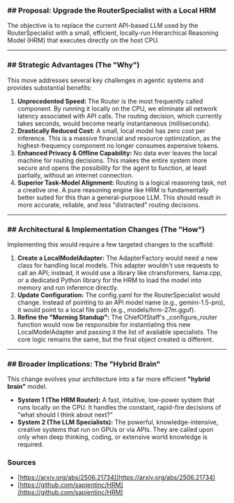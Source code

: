 ### **\#\# Proposal: Upgrade the RouterSpecialist with a Local HRM**

The objective is to replace the current API-based LLM used by the RouterSpecialist with a small, efficient, locally-run Hierarchical Reasoning Model (HRM) that executes directly on the host CPU.

---

### **\#\# Strategic Advantages (The "Why")**

This move addresses several key challenges in agentic systems and provides substantial benefits:

1. **Unprecedented Speed:** The Router is the most frequently called component. By running it locally on the CPU, we eliminate all network latency associated with API calls. The routing decision, which currently takes seconds, would become nearly instantaneous (milliseconds).  
2. **Drastically Reduced Cost:** A small, local model has zero cost per inference. This is a massive financial and resource optimization, as the highest-frequency component no longer consumes expensive tokens.  
3. **Enhanced Privacy & Offline Capability:** No data ever leaves the local machine for routing decisions. This makes the entire system more secure and opens the possibility for the agent to function, at least partially, without an internet connection.  
4. **Superior Task-Model Alignment:** Routing is a logical reasoning task, not a creative one. A pure reasoning engine like HRM is fundamentally better suited for this than a general-purpose LLM. This should result in more accurate, reliable, and less "distracted" routing decisions.

---

### **\#\# Architectural & Implementation Changes (The "How")**

Implementing this would require a few targeted changes to the scaffold:

1. **Create a LocalModelAdapter:** The AdapterFactory would need a new class for handling local models. This adapter wouldn't use requests to call an API; instead, it would use a library like ctransformers, llama.cpp, or a dedicated Python library for the HRM to load the model into memory and run inference directly.  
2. **Update Configuration:** The config.yaml for the RouterSpecialist would change. Instead of pointing to an API model name (e.g., gemini-1.5-pro), it would point to a local file path (e.g., models/hrm-27m.gguf).  
3. **Refine the "Morning Standup":** The ChiefOfStaff's \_configure\_router function would now be responsible for instantiating this new LocalModelAdapter and passing it the list of available specialists. The core logic remains the same, but the final object created is different.

---

### **\#\# Broader Implications: The "Hybrid Brain"**

This change evolves your architecture into a far more efficient **"hybrid brain"** model.

* **System 1 (The HRM Router):** A fast, intuitive, low-power system that runs locally on the CPU. It handles the constant, rapid-fire decisions of "what should I think about next?"  
* **System 2 (The LLM Specialists):** The powerful, knowledge-intensive, creative systems that run on GPUs or via APIs. They are called upon only when deep thinking, coding, or extensive world knowledge is required.

### **Sources**

* [https://arxiv.org/abs/2506.21734](https://arxiv.org/abs/2506.21734)  
* [https://github.com/sapientinc/HRM](https://github.com/sapientinc/HRM)

